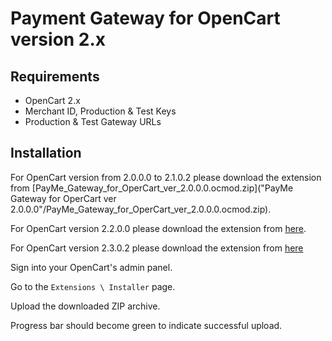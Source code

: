# Payment Gateway for OpenCart version 2.x

## Requirements

- OpenCart 2.x
- Merchant ID, Production & Test Keys
- Production & Test Gateway URLs

## Installation

For OpenCart version from 2.0.0.0 to 2.1.0.2 please download the extension from [PayMe_Gateway_for_OperCart_ver_2.0.0.0.ocmod.zip]("PayMe Gateway for OperCart ver 2.0.0.0"/PayMe_Gateway_for_OperCart_ver_2.0.0.0.ocmod.zip). 

For OpenCart version 2.2.0.0 please                 download the extension from [here](PayMe_Gateway_for_OperCart_ver_2.2.0.0.ocmod.zip). 

For OpenCart version 2.3.0.2 please                 download the extension from [here](PayMe_Gateway_for_OperCart_ver_2.3.0.2.ocmod.zip)

Sign into your OpenCart's admin panel.

Go to the `Extensions \ Installer` page.

Upload the downloaded ZIP archive.

Progress bar should become green to indicate successful upload.
